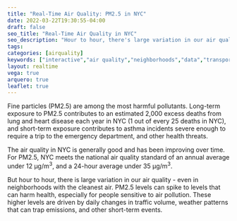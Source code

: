 ```yaml
---
title: "Real-Time Air Quality: PM2.5 in NYC"
date: 2022-03-22T19:30:55-04:00
draft: false
seo_title: "Real-Time Air Quality in NYC"
seo_description: "Hour to hour, there's large variation in our air quality - even in neighborhoods with the cleanest air."
tags: 
categories: [airquality]
keywords: ["interactive","air quality","neighborhoods","data","transportation","buildings","emissions","exhaust","cars","traffic"]
layout: realtime
vega: true
arquero: true
leaflet: true
---
```


Fine particles (PM2.5) are among the most harmful pollutants. Long-term exposure to PM2.5 contributes to an estimated 2,000 excess deaths from lung and heart disease each year in NYC (1 out of every 25 deaths in NYC), and short-term exposure contributes to asthma incidents severe enough to require a trip to the emergency department, and other health threats.

The air quality in NYC is generally good and has been improving over time. For PM2.5, NYC meets the national air quality standard of an annual average under 12 μg/m<sup>3</sup>, and a 24-hour average under 35 μg/m<sup>3</sup>. 

But hour to hour, there is large variation in our air quality - even in neighborhoods with the cleanest air. PM2.5 levels can spike to levels that can harm health, especially for people sensitive to air pollution. These higher levels are driven by daily changes in traffic volume, weather patterns that can trap emissions, and other short-term events.
